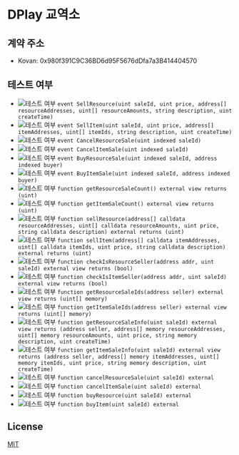# DPlay 교역소

## 계약 주소
- Kovan: 0x980f391C9C36BD6d95F5676dDfa7a3B414404570

## 테스트 여부
- ![테스트 여부](https://img.shields.io/badge/테스트%20여부-no-red.svg) `event SellResource(uint saleId, uint price, address[] resourceAddresses, uint[] resourceAmounts, string description, uint createTime)`
- ![테스트 여부](https://img.shields.io/badge/테스트%20여부-no-red.svg) `event SellItem(uint saleId, uint price, address[] itemAddresses, uint[] itemIds, string description, uint createTime)`
- ![테스트 여부](https://img.shields.io/badge/테스트%20여부-no-red.svg) `event CancelResourceSale(uint indexed saleId)`
- ![테스트 여부](https://img.shields.io/badge/테스트%20여부-no-red.svg) `event CancelItemSale(uint indexed saleId)`
- ![테스트 여부](https://img.shields.io/badge/테스트%20여부-no-red.svg) `event BuyResourceSale(uint indexed saleId, address indexed buyer)`
- ![테스트 여부](https://img.shields.io/badge/테스트%20여부-no-red.svg) `event BuyItemSale(uint indexed saleId, address indexed buyer)`
- ![테스트 여부](https://img.shields.io/badge/테스트%20여부-no-red.svg) `function getResourceSaleCount() external view returns (uint)`
- ![테스트 여부](https://img.shields.io/badge/테스트%20여부-no-red.svg) `function getItemSaleCount() external view returns (uint)`
- ![테스트 여부](https://img.shields.io/badge/테스트%20여부-no-red.svg) `function sellResource(address[] calldata resourceAddresses, uint[] calldata resourceAmounts, uint price, string calldata description) external returns (uint)`
- ![테스트 여부](https://img.shields.io/badge/테스트%20여부-no-red.svg) `function sellItem(address[] calldata itemAddresses, uint[] calldata itemIds, uint price, string calldata description) external returns (uint)`
- ![테스트 여부](https://img.shields.io/badge/테스트%20여부-no-red.svg) `function checkIsResourceSeller(address addr, uint saleId) external view returns (bool)`
- ![테스트 여부](https://img.shields.io/badge/테스트%20여부-no-red.svg) `function checkIsItemSeller(address addr, uint saleId) external view returns (bool)`
- ![테스트 여부](https://img.shields.io/badge/테스트%20여부-no-red.svg) `function getResourceSaleIds(address seller) external view returns (uint[] memory)`
- ![테스트 여부](https://img.shields.io/badge/테스트%20여부-no-red.svg) `function getItemSaleIds(address seller) external view returns (uint[] memory)`
- ![테스트 여부](https://img.shields.io/badge/테스트%20여부-no-red.svg) `function getResourceSaleInfo(uint saleId) external view returns (address seller, address[] memory resourceAddresses, uint[] memory resourceAmounts, uint price, string memory description, uint createTime)`
- ![테스트 여부](https://img.shields.io/badge/테스트%20여부-no-red.svg) `function getItemSaleInfo(uint saleId) external view returns (address seller, address[] memory itemAddresses, uint[] memory itemIds, uint price, string memory description, uint createTime)`
- ![테스트 여부](https://img.shields.io/badge/테스트%20여부-no-red.svg) `function cancelResourceSale(uint saleId) external`
- ![테스트 여부](https://img.shields.io/badge/테스트%20여부-no-red.svg) `function cancelItemSale(uint saleId) external`
- ![테스트 여부](https://img.shields.io/badge/테스트%20여부-no-red.svg) `function buyResource(uint saleId) external`
- ![테스트 여부](https://img.shields.io/badge/테스트%20여부-no-red.svg) `function buyItem(uint saleId) external`

## License
[MIT](LICENSE)